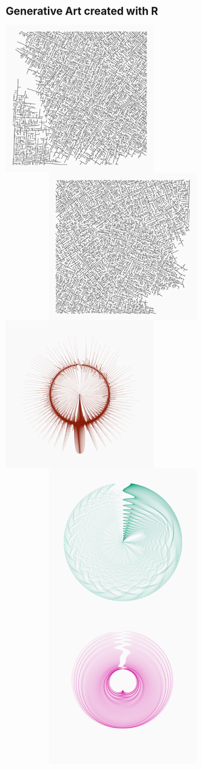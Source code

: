 # Generative Art created with R

<img src='https://github.com/koenderks/Art-Gallery/raw/master/paintings/2021-04-06.png' width='390' height='390' align='left' margin-left='20' margin-right='20'/>
<img src='https://github.com/koenderks/Art-Gallery/raw/master/paintings/2021-04-07.png' width='390' height='390' align='right' margin-left='20' margin-right='20'/>

<br/>
<br/>
<br/>
<br/>
<br/>
<br/>
<br/>
<br/>
<br/>
<br/>
<br/>
<br/>
<br/>
<br/>
<br/>
<br/>
<br/>
<br/>

<img src='https://github.com/koenderks/Art-Gallery/raw/master/paintings/2021-04-08.png' width='390' height='390' align='left' margin-left='20' margin-right='20'/>
<img src='https://github.com/koenderks/Art-Gallery/raw/master/paintings/2021-04-04.png' width='390' height='390' align='right' margin-left='20' margin-right='20'/>

<br/>
<br/>
<br/>
<br/>
<br/>
<br/>
<br/>
<br/>
<br/>
<br/>
<br/>
<br/>
<br/>
<br/>
<br/>
<br/>
<br/>
<br/>

<img src='https://github.com/koenderks/Art-Gallery/raw/master/paintings/2021-04-05.png' width='390' height='390' align='right' margin-left='20' margin-right='20'/>